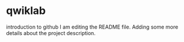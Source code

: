 # qwiklab
introduction to github
I am editing the README file. Adding some more details about the project description.
